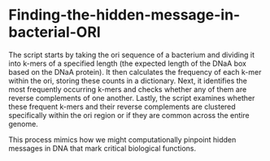 # Finding-the-hidden-message-in-bacterial-ORI
The script starts by taking the ori sequence of a bacterium and dividing it into k-mers of a specified length (the expected length of the DNaA box based on the DNaA protein). It then calculates the frequency of each k-mer within the ori, storing these counts in a dictionary. Next, it identifies the most frequently occurring k-mers and checks whether any of them are reverse complements of one another. Lastly, the script examines whether these frequent k-mers and their reverse complements are clustered specifically within the ori region or if they are common across the entire genome.

This process mimics how we might computationally pinpoint hidden messages in DNA that mark critical biological functions.
